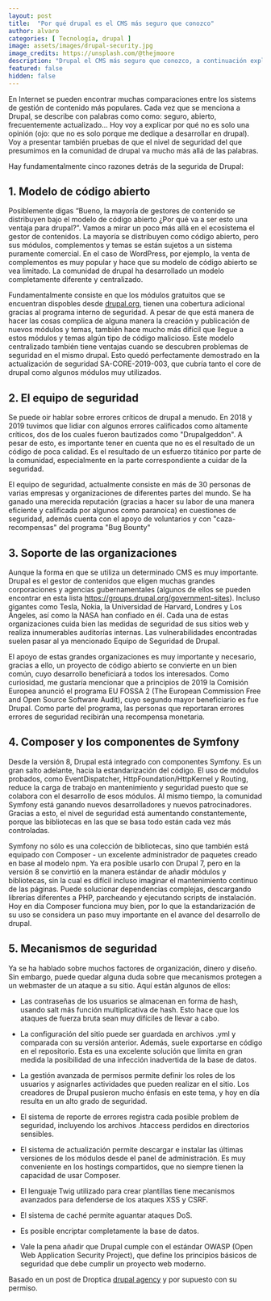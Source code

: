 ```yaml
---
layout: post
title:  "Por qué drupal es el CMS más seguro que conozco"
author: alvaro
categories: [ Tecnología, drupal ]
image: assets/images/drupal-security.jpg
image_credits: https://unsplash.com/@thejmoore
description: "Drupal el CMS más seguro que conozco, a continuación explico por qué"
featured: false
hidden: false
---
```


  
En Internet se pueden encontrar muchas comparaciones entre los sistems de gestión de contenido más populares. Cada vez que se menciona a Drupal, se describe con palabras como como: seguro, abierto, frecuentemente actualizado... Hoy voy a explicar por qué no es solo una opinión (ojo: que no es solo porque me dedique a desarrollar en drupal). Voy a presentar también pruebas de que el nivel de seguridad del que presumimos en la comunidad de drupal va mucho más allá de las palabras.

Hay fundamentalmente cinco razones detrás de la segurida de Drupal:

## 1. Modelo de código abierto
    
Posiblemente digas “Bueno, la mayoría de gestores de contenido se distribuyen bajo el modelo de código abierto ¿Por qué va a ser esto una ventaja para drupal?”. Vamos a mirar un poco más allá en el ecosistema el gestor de contenidos. La mayoría se distribuyen como código abierto, pero sus módulos, complementos y temas se están sujetos a un sistema puramente comercial. En el caso de WordPress, por ejemplo, la venta de complementos es muy popular y hace que su modelo de código abierto se vea limitado. La comunidad de drupal ha desarrollado un modelo completamente diferente y centralizado.

Fundamentalmente consiste en que los módulos gratuitos que se encuentran dispobles desde [drupal.org](http://drupal.org), tienen una cobertura adicional gracias al programa interno de seguridad. A pesar de que está manera de hacer las cosas complica de alguna manera la creación y publicación de nuevos módulos y temas, también hace mucho más difícil que llegue a estos módulos y temas algún tipo de código malicioso. Este modelo centralizado también tiene ventajas cuando se descubren problemas de seguridad en el mismo drupal. Esto quedó perfectamente demostrado en la actualización de seguridad SA-CORE-2019-003, que cubría tanto el core de drupal como algunos módulos muy utilizados.

## 2. El equipo de seguridad

Se puede oir hablar sobre errores críticos de drupal a menudo. En 2018 y 2019 tuvimos que lidiar con algunos errores calificados como altamente críticos, dos de los cuales fueron bautizados como "Drupalgeddon". A pesar de esto, es importante tener en cuenta que no es el resultado de un código de poca calidad. Es el resultado de un esfuerzo titánico por parte de la comunidad, especialmente en la parte correspondiente a cuidar de la seguridad.


El equipo de seguridad, actualmente consiste en más de 30 personas de varias empresas y organizaciones de diferentes partes del mundo. Se ha ganado una merecida reputación (gracias a hacer su labor de una manera eficiente y calificada por algunos como paranoica) en cuestiones de seguridad, además cuenta con el apoyo de voluntarios y con "caza-recompensas" del programa "Bug Bounty"


## 3. Soporte de las organizaciones

Aunque la forma en que se utiliza un determinado CMS es muy importante. Drupal es el gestor de contenidos que eligen muchas grandes corporaciones y agencias gubernamentales (algunos de ellos se pueden encontrar en esta lista https://groups.drupal.org/government-sites). Incluso gigantes como Tesla, Nokia, la Universidad de Harvard, Londres y Los Ángeles, así como la NASA han confiado en él. Cada una de estas organizaciones cuida bien las medidas de seguridad de sus sitios web y realiza innumerables auditorías internas. Las vulnerabilidades encontradas suelen pasar al ya mencionado Equipo de Seguridad de Drupal.

  
El apoyo de estas grandes organizaciones es muy importante y necesario, gracias a ello, un proyecto de código abierto se convierte en un bien común, cuyo desarrollo beneficiará a todos los interesados. Como curiosidad, me gustaría mencionar que a principios de 2019 la Comisión Europea anunció el programa EU FOSSA 2 (The European Commission Free and Open Source Software Audit), cuyo segundo mayor beneficiario es fue Drupal. Como parte del programa, las personas que reportaran errores errores de seguridad recibirán una recompensa monetaria.
  
## 4. Composer y los componentes de Symfony

Desde la versión 8, Drupal está integrado con componentes Symfony. Es un gran salto adelante, hacia la estandarización del código. El uso de módulos probados, como EventDispatcher, HttpFoundation/HttpKernel y Routing, reduce la carga de trabajo en mantenimiento y seguridad puesto que se colabora con el desarrollo de esos módulos. Al mismo tiempo, la comunidad Symfony está ganando nuevos desarrolladores y nuevos patrocinadores. Gracias a esto, el nivel de seguridad está aumentando constantemente, porque las bibliotecas en las que se basa todo están cada vez más controladas.


Symfony no sólo es una colección de bibliotecas, sino que también está equipado con Composer - un excelente administrador de paquetes creado en base al modelo npm. Ya era posible usarlo con Drupal 7, pero en la versión 8 se convirtió en la manera estándar de añadir módulos y bibliotecas, sin la cual es difícil incluso imaginar el mantenimiento continuo de las páginas. Puede solucionar dependencias complejas, descargando librerías diferentes a PHP, parcheando y ejecutando scripts de instalación. Hoy en día Composer funciona muy bien, por lo que la estandarización de su uso se considera un paso muy importante en el avance del desarrollo de drupal.


## 5. Mecanismos de seguridad

Ya se ha hablado sobre muchos factores de organización, dinero y diseño. Sin embargo, puede quedar alguna duda sobre que mecanismos protegen a un webmaster de un ataque a su sitio. Aquí están algunos de ellos:


* Las contraseñas de los usuarios se almacenan en forma de hash, usando salt más función multiplicativa de hash. Esto hace que los ataques de fuerza bruta sean muy difíciles de llevar a cabo.


* La configuración del sitio puede ser guardada en archivos .yml y comparada con su versión anterior. Además, suele exportarse en código en el repositorio. Esta es una excelente solución que limita en gran medida la posibilidad de una infección inadvertida de la base de datos.


* La gestión avanzada de permisos permite definir los roles de los usuarios y asignarles actividades que pueden realizar en el sitio. Los creadores de Drupal pusieron mucho énfasis en este tema, y hoy en día resulta en un alto grado de seguridad.


* El sistema de reporte de errores registra cada posible problem de seguridad, incluyendo los archivos .htaccess perdidos en directorios sensibles.


* El sistema de actualización permite descargar e instalar las últimas versiones de los módulos desde el panel de administración. Es muy conveniente en los hostings compartidos, que no siempre tienen la capacidad de usar Composer.


* El lenguaje Twig utilizado para crear plantillas tiene mecanismos avanzados para defenderse de los ataques XSS y CSRF.


* El sistema de caché permite aguantar ataques DoS.


* Es posible encriptar completamente la base de datos.


* Vale la pena añadir que Drupal cumple con el estándar OWASP (Open Web Application Security Project), que define los principios básicos de seguridad que debe cumplir un proyecto web moderno.
  

Basado en un post de Droptica <a  href="https://www.droptica.com/blog/why-drupal-more-secure-any-other-cms/">drupal agency</a> y por supuesto con su permiso.
